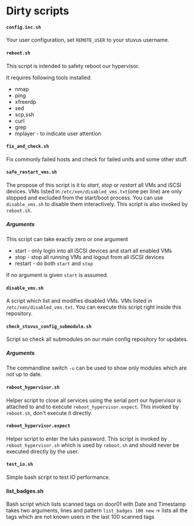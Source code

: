 # Dirty scripts

#### `config.inc.sh`

Your user configuration, set `REMOTE_USER` to your stuvus username.


#### `reboot.sh`

This script is intended to safety reboot our hypervisor.

It requires following tools installed:
 * nmap
 * ping
 * xfreerdp
 * sed
 * scp,ssh
 * curl
 * grep
 * mplayer - to indicate user attention


#### `fix_and_check.sh`

Fix commonly failed hosts and check for failed units and some other stuff.


#### `safe_restart_vms.sh`

The propose of this script is it to *start*, *stop* or *restart* all VMs and iSCSI devices. VMs listed in `/etc/xen/disabled_vms.txt`(one per line) are only stopped and excluded from the start/boot process. You can use `disable_vms.sh` to disable them interactively. This script is also invoked by `reboot.sh`.

##### Arguments

This script can take exactly zero or one argument
 * start - only login into all iSCSI devices and start all enabled VMs
 * stop - stop all running VMs and logout from all iSCSI devices
 * restart - do both `start` and `stop`

If no argument is given `start` is assumed.


#### `disable_vms.sh`

A script which list and modifies disabled VMs. VMs listed in `/etc/xen/disabled_vms.txt`. You can execute this script right inside this repository.


#### `check_stuvus_config_submodule.sh`

Script so check all submodules on our main config repository for updates.

##### Arguments

The commandline switch `-u` can be used to show only modules which are not up to date.


#### `reboot_hypervisor.sh`

Helper script to close all services using the serial port our hypervisor is attached to and to execute `reboot_hypervisor.expect`. This invoked by `reboot.sh`, don't execute it directly.


#### `reboot_hypervisor.expect`

Helper script to enter the luks password. This script is invoked by `reboot_hypervisor.sh` which is used by `reboot.sh` and should never be executed directly by the user.


#### `test_io.sh`

Simple bash script to test IO performance.

#### list_badges.sh

Bash script which lists scanned tags on door01 with Date and Timestamp
takes two arguments, lines and pattern
`list_badges 100 new` -> lists all the tags which are not known users in the last 100 scanned tags

